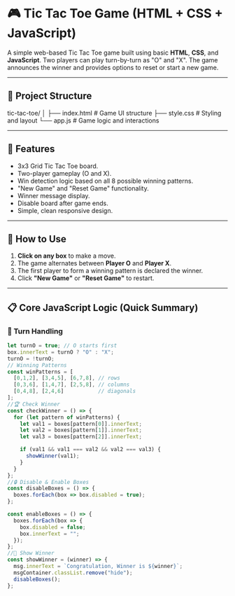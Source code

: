 # 🎮 Tic Tac Toe Game (HTML + CSS + JavaScript)

A simple web-based Tic Tac Toe game built using basic **HTML**, **CSS**, and **JavaScript**. Two players can play turn-by-turn as "O" and "X". The game announces the winner and provides options to reset or start a new game.

---

## 📁 Project Structure
tic-tac-toe/
│
├── index.html # Game UI structure
├── style.css # Styling and layout
└── app.js # Game logic and interactions


---

## 🧠 Features

- 3x3 Grid Tic Tac Toe board.
- Two-player gameplay (O and X).
- Win detection logic based on all 8 possible winning patterns.
- "New Game" and "Reset Game" functionality.
- Winner message display.
- Disable board after game ends.
- Simple, clean responsive design.

---

## 🚀 How to Use

1. **Click on any box** to make a move.
2. The game alternates between **Player O** and **Player X**.
3. The first player to form a winning pattern is declared the winner.
4. Click **"New Game"** or **"Reset Game"** to restart.

---

## 📋 Core JavaScript Logic (Quick Summary)

### 🔄 Turn Handling

```javascript
let turnO = true; // O starts first
box.innerText = turnO ? "O" : "X";
turnO = !turnO;
// Winning Patterns
const winPatterns = [
  [0,1,2], [3,4,5], [6,7,8], // rows
  [0,3,6], [1,4,7], [2,5,8], // columns
  [0,4,8], [2,4,6]           // diagonals
];
//🏆 Check Winner
const checkWinner = () => {
  for (let pattern of winPatterns) {
    let val1 = boxes[pattern[0]].innerText;
    let val2 = boxes[pattern[1]].innerText;
    let val3 = boxes[pattern[2]].innerText;

    if (val1 && val1 === val2 && val2 === val3) {
      showWinner(val1);
    }
  }
};
//🔒 Disable & Enable Boxes
const disableBoxes = () => {
  boxes.forEach(box => box.disabled = true);
};

const enableBoxes = () => {
  boxes.forEach(box => {
    box.disabled = false;
    box.innerText = "";
  });
};
//🎉 Show Winner
const showWinner = (winner) => {
  msg.innerText = `Congratulation, Winner is ${winner}`;
  msgContainer.classList.remove("hide");
  disableBoxes();
};

